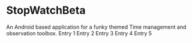 # StopWatchBeta
 An Android based application for a funky themed Time management and observation toolbox.
 Entry 1
 Entry 2
 Entry 3
 Entry 4
 Entry 5
